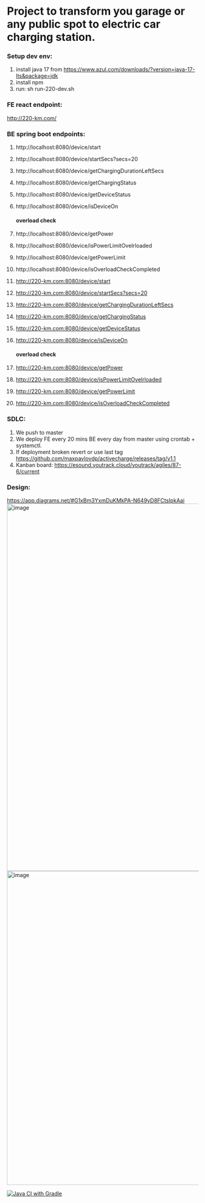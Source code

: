 # Project to transform you garage or any public spot to electric car charging station.

### Setup dev env:
1. install java 17 from https://www.azul.com/downloads/?version=java-17-lts&package=jdk
2. install npm
3. run: sh run-220-dev.sh

### FE react endpoint: 
http://220-km.com/

### BE spring boot endpoints:
1. http://localhost:8080/device/start
2. http://localhost:8080/device/startSecs?secs=20
3. http://localhost:8080/device/getChargingDurationLeftSecs
4. http://localhost:8080/device/getChargingStatus
5. http://localhost:8080/device/getDeviceStatus
6. http://localhost:8080/device/isDeviceOn
   #### overload check
7. http://localhost:8080/device/getPower
8. http://localhost:8080/device/isPowerLimitOvelrloaded
9. http://localhost:8080/device/getPowerLimit
10. http://localhost:8080/device/isOverloadCheckCompleted

1. http://220-km.com:8080/device/start
2. http://220-km.com:8080/device/startSecs?secs=20
3. http://220-km.com:8080/device/getChargingDurationLeftSecs
4. http://220-km.com:8080/device/getChargingStatus
5. http://220-km.com:8080/device/getDeviceStatus
6. http://220-km.com:8080/device/isDeviceOn
   #### overload check
7. http://220-km.com:8080/device/getPower
8. http://220-km.com:8080/device/isPowerLimitOvelrloaded
9. http://220-km.com:8080/device/getPowerLimit
10. http://220-km.com:8080/device/isOverloadCheckCompleted

### SDLC:
1. We push to master
2. We deploy FE every 20 mins BE every day from master using crontab + systemctl. 
3. If deployment broken revert or use last tag https://github.com/maxpavlovdp/activecharge/releases/tag/v1.1
4. Kanban board: https://esound.youtrack.cloud/youtrack/agiles/87-6/current

### Design:
https://app.diagrams.net/#G1xBm3YxmDuKMkPA-N649yD8FCtsIpkAai
<img width="963" alt="image" src="https://user-images.githubusercontent.com/5563023/171100461-22780c99-c5f7-4d60-9adb-db8363a91b57.png">
<img width="823" alt="image" src="https://user-images.githubusercontent.com/5563023/171879571-2491e33c-9e92-4ac8-93cc-ebbf428136e7.png">



[![Java CI with Gradle](https://github.com/maxpavlovdp/activecharge/actions/workflows/gradle.yml/badge.svg)](https://github.com/maxpavlovdp/activecharge/actions/workflows/gradle.yml)
